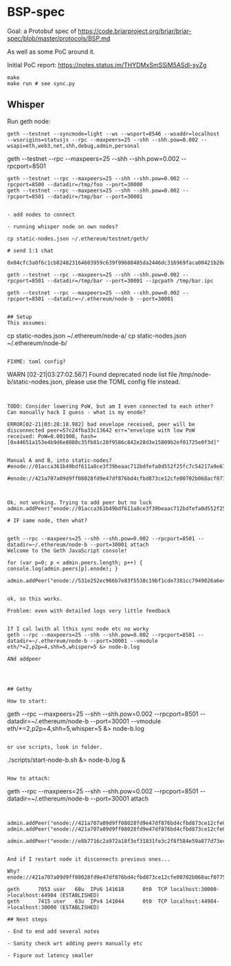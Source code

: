 # BSP-spec

Goal: a Protobuf spec of https://code.briarproject.org/briar/briar-spec/blob/master/protocols/BSP.md

As well as some PoC around it.

Initial PoC report: https://notes.status.im/THYDMxSmSSiM5ASdl-syZg

```
make
make run # see sync.py
```

## Whisper

Run geth node:
```
geth --testnet --syncmode=light --ws --wsport=8546 --wsaddr=localhost --wsorigins=statusjs --rpc --maxpeers=25 --shh --shh.pow=0.002 --wsapi=eth,web3,net,shh,debug,admin,personal
```
geth --testnet --rpc --maxpeers=25 --shh --shh.pow=0.002 --rpcport=8501 
```
geth --testnet --rpc --maxpeers=25 --shh --shh.pow=0.002 --rpcport=8500 --datadir=/tmp/foo --port=30000
geth --testnet --rpc --maxpeers=25 --shh --shh.pow=0.002 --rpcport=8501 --datadir=/tmp/bar --port=30001


- add nodes to connect

- running whisper node on own nodes?

cp static-nodes.json ~/.ethereum/testnet/geth/

# send 1:1 chat

0x04cfc3a0f6c1cb824823164603959c639f99680485da2446dc316969faca00421b20dba3996bf99b8b5db7745eace60545a77e54784e91e440aa1af931161de3a6

geth --testnet --rpc --maxpeers=25 --shh --shh.pow=0.002 --rpcport=8501 --datadir=/tmp/bar --port=30001 --ipcpath /tmp/bar.ipc

geth --testnet --rpc --maxpeers=25 --shh --shh.pow=0.002 --rpcport=8501 --datadir=~/.ethereum/node-b --port=30001


## Setup
This assumes:
```
cp static-nodes.json ~/.ethereum/node-a/
cp static-nodes.json ~/.ethereum/node-b/
```

FIXME: toml config?

```
WARN [02-21|03:27:02.567] Found deprecated node list file /tmp/node-b/static-nodes.json, please use the TOML config file instead.
```


TODO: Consider lowering PoW, but am I even connected to each other?
Can manually hack I guess - what is my enode?

ERROR[02-21|03:28:18.982] bad envelope received, peer will be disconnected peer=57c24fba33c13642 err="envelope with low PoW received: PoW=0.001908, hash=[0x44651a153e4b9d6e8080c35fb81c28f9586c842e28d3e15809b2ef01725e0f3d]"


Manual A and B, into static-nodes?
#enode://01acca361b49bdf611a8ce3f39beaac712bdfefa0d552f25fc7c54217a9e678a9233f0b1622d0c489ff022f7a6ad7387203d45edc000edbf066ff246d35d5e1a@127.0.0.1:30000

#enode://421a707a09d9ff08028fd9e47df876bd4cfbd873ce12cfe00702b068acf077518c5c065fb94b61782287695e276973edfa0361c81227d2e7c0570deedfbe7dbb@127.0.0.1:30001



Ok, not working. Trying to add peer but no luck
admin.addPeer("enode://01acca361b49bdf611a8ce3f39beaac712bdfefa0d552f25fc7c54217a9e678a9233f0b1622d0c489ff022f7a6ad7387203d45edc000edbf066ff246d35d5e1a@127.0.0.1:30000")

# IF same node, then what?


geth --rpc --maxpeers=25 --shh --shh.pow=0.002 --rpcport=8501 --datadir=~/.ethereum/node-b --port=30001 attach
Welcome to the Geth JavaScript console!

for (var p=0; p < admin.peers.length; p++) { console.log(admin.peers[p].enode); }

admin.addPeer("enode://531e252ec966b7e83f5538c19bf1cde7381cc7949026a6e499b6e998e695751aadf26d4c98d5a4eabfb7cefd31c3c88d600a775f14ed5781520a88ecd25da3c6@35.225.227.79:30504")


ok, so this works.

Problem: even with detailed logs very little feedback


If I cal lwith al lthis sync node etc no worky
geth --rpc --maxpeers=25 --shh --shh.pow=0.002 --rpcport=8501 --datadir=~/.ethereum/node-b --port=30001 --vmodule eth/*=2,p2p=4,shh=5,whisper=5 &> node-b.log

ANd addpeer




## Gethy

How to start:
```
geth --rpc --maxpeers=25 --shh --shh.pow=0.002 --rpcport=8501 --datadir=~/.ethereum/node-b --port=30001 --vmodule eth/*=2,p2p=4,shh=5,whisper=5 &> node-b.log
```

or use scripts, look in folder.

```
./scripts/start-node-b.sh &> node-b.log &
```

How to attach:
```
 geth --rpc --maxpeers=25 --shh --shh.pow=0.002 --rpcport=8501 --datadir=~/.ethereum/node-b --port=30001 attach
```


admin.addPeer("enode://421a707a09d9ff08028fd9e47df876bd4cfbd873ce12cfe00702b068acf077518c5c065fb94b61782287695e276973dfa0361c81227d2e7c0570deedfbe7dbb@127.0.0.1:30001");
admin.addPeer("enode://421a707a09d9ff08028fd9e47df876bd4cfbd873ce12cfe00702b068acf077518c5c065fb94b61782287695e276973edfa0361c81227d2e7c0570deedfbe7dbb@127.0.0.1:30001");

admin.addPeer("enode://e8b7716c2a972a18f3ef31831fe3c2f8f584e59a877d73eca3ac50581ee94a5ec732bdab33db14e260be8093193eb6c777a0980ab341c3bde0256853ddc07bf5@127.0.0.1:30000");


And if I restart node it disconnects previous ones...

Why?
enode://421a707a09d9ff08028fd9e47df876bd4cfbd873ce12cfe00702b068acf077518c5c065fb94b61782287695e276973edfa0361c81227d2e7c0570deedfbe7dbb@127.0.0.1:44984

geth      7053 user   68u  IPv6 141618      0t0  TCP localhost:30000->localhost:44984 (ESTABLISHED)
geth      7415 user   63u  IPv4 141044      0t0  TCP localhost:44984->localhost:30000 (ESTABLISHED)

## Next steps

- End to end add several notes

- Sanity check wrt adding peers manually etc

- Figure out latency smaller
